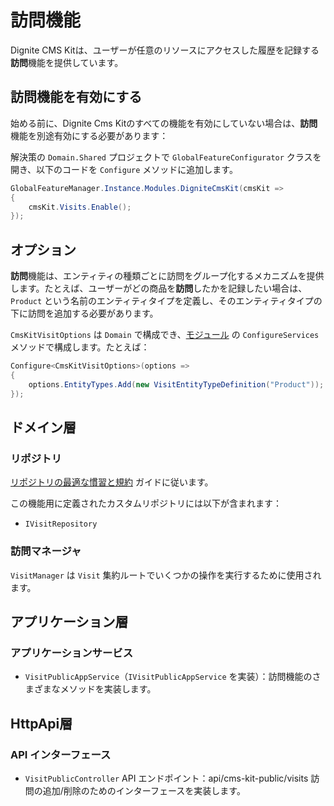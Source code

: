 # 訪問機能

Dignite CMS Kitは、ユーザーが任意のリソースにアクセスした履歴を記録する**訪問**機能を提供しています。

## 訪問機能を有効にする

始める前に、Dignite Cms Kitのすべての機能を有効にしていない場合は、**訪問**機能を別途有効にする必要があります：

解決策の `Domain.Shared` プロジェクトで `GlobalFeatureConfigurator` クラスを開き、以下のコードを `Configure` メソッドに追加します。

````csharp
GlobalFeatureManager.Instance.Modules.DigniteCmsKit(cmsKit =>
{
    cmsKit.Visits.Enable();
});
````

## オプション

**訪問**機能は、エンティティの種類ごとに訪問をグループ化するメカニズムを提供します。たとえば、ユーザーがどの商品を**訪問**したかを記録したい場合は、`Product` という名前のエンティティタイプを定義し、そのエンティティタイプの下に訪問を追加する必要があります。

`CmsKitVisitOptions` は `Domain` で構成でき、[モジュール](https://docs.abp.io/en/abp/latest/Module-Development-Basics) の `ConfigureServices` メソッドで構成します。たとえば：

```csharp
Configure<CmsKitVisitOptions>(options =>
{
    options.EntityTypes.Add(new VisitEntityTypeDefinition("Product"));
});
```

## ドメイン層

### リポジトリ

[リポジトリの最適な慣習と規約](https://docs.abp.io/en/abp/latest/Best-Practices/Repositories) ガイドに従います。

この機能用に定義されたカスタムリポジトリには以下が含まれます：

- `IVisitRepository`

### 訪問マネージャ

`VisitManager` は `Visit` 集約ルートでいくつかの操作を実行するために使用されます。

## アプリケーション層

### アプリケーションサービス

- `VisitPublicAppService`（`IVisitPublicAppService` を実装）：訪問機能のさまざまなメソッドを実装します。

## HttpApi層

### API インターフェース

- `VisitPublicController`
  API エンドポイント：api/cms-kit-public/visits
  訪問の追加/削除のためのインターフェースを実装します。
  